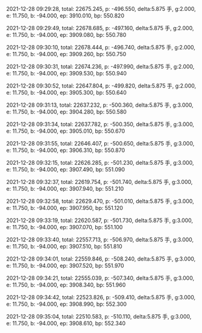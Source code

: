 2021-12-28 09:29:28, total: 22675.245, p: -496.550, delta:5.875 手, g:2.000, e: 11.750, b: -94.000, ep: 3910.010, bp: 550.820

2021-12-28 09:29:49, total: 22678.685, p: -497.160, delta:5.875 手, g:2.000, e: 11.750, b: -94.000, ep: 3909.080, bp: 550.780

2021-12-28 09:30:10, total: 22678.444, p: -496.740, delta:5.875 手, g:2.000, e: 11.750, b: -94.000, ep: 3909.260, bp: 550.750

2021-12-28 09:30:31, total: 22674.236, p: -497.990, delta:5.875 手, g:2.000, e: 11.750, b: -94.000, ep: 3909.530, bp: 550.940

2021-12-28 09:30:52, total: 22647.804, p: -499.820, delta:5.875 手, g:2.000, e: 11.750, b: -94.000, ep: 3905.300, bp: 550.640

2021-12-28 09:31:13, total: 22637.232, p: -500.360, delta:5.875 手, g:3.000, e: 11.750, b: -94.000, ep: 3904.280, bp: 550.580

2021-12-28 09:31:34, total: 22637.782, p: -500.350, delta:5.875 手, g:3.000, e: 11.750, b: -94.000, ep: 3905.010, bp: 550.670

2021-12-28 09:31:55, total: 22646.407, p: -500.650, delta:5.875 手, g:3.000, e: 11.750, b: -94.000, ep: 3906.310, bp: 550.870

2021-12-28 09:32:15, total: 22626.285, p: -501.230, delta:5.875 手, g:3.000, e: 11.750, b: -94.000, ep: 3907.490, bp: 551.090

2021-12-28 09:32:37, total: 22619.754, p: -501.740, delta:5.875 手, g:3.000, e: 11.750, b: -94.000, ep: 3907.940, bp: 551.210

2021-12-28 09:32:58, total: 22629.470, p: -501.010, delta:5.875 手, g:3.000, e: 11.750, b: -94.000, ep: 3907.950, bp: 551.120

2021-12-28 09:33:19, total: 22620.587, p: -501.730, delta:5.875 手, g:3.000, e: 11.750, b: -94.000, ep: 3907.070, bp: 551.100

2021-12-28 09:33:40, total: 22557.713, p: -506.970, delta:5.875 手, g:3.000, e: 11.750, b: -94.000, ep: 3907.510, bp: 551.810

2021-12-28 09:34:01, total: 22559.846, p: -508.240, delta:5.875 手, g:3.000, e: 11.750, b: -94.000, ep: 3907.520, bp: 551.970

2021-12-28 09:34:21, total: 22555.039, p: -507.340, delta:5.875 手, g:3.000, e: 11.750, b: -94.000, ep: 3908.340, bp: 551.960

2021-12-28 09:34:42, total: 22523.826, p: -509.410, delta:5.875 手, g:3.000, e: 11.750, b: -94.000, ep: 3908.990, bp: 552.300

2021-12-28 09:35:04, total: 22510.583, p: -510.110, delta:5.875 手, g:3.000, e: 11.750, b: -94.000, ep: 3908.610, bp: 552.340